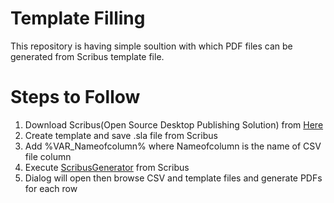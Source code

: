 # Template Filling
 This repository is having simple soultion with which PDF files can be generated from Scribus template file.
 # Steps to Follow
 1. Download Scribus(Open Source Desktop Publishing Solution) from [Here](https://www.scribus.net/)
 2. Create template and save .sla file from Scribus
 3. Add %VAR_Nameofcolumn% where Nameofcolumn is the name of CSV file column
 4. Execute [ScribusGenerator](http://berteh.github.io/ScribusGenerator/) from Scribus
 5. Dialog will open then browse CSV and template files and generate PDFs for each row
